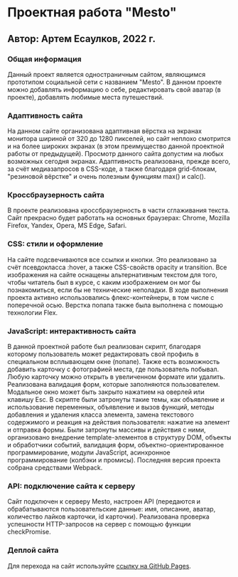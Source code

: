 # Проектная работа "Mesto"

## Автор: Артем Есаулков, 2022 г.

### Общая информация
Данный проект является одностраничным сайтом, являющимся прототипом социальной сети с названием "Mesto". В данном проекте можно добавлять информацию о себе, редактировать свой аватар (в проекте), добавлять любимые места путешествий.

### Адаптивность сайта
На данном сайте организована адаптивная вёрстка на экранах монитора шириной от 320 до 1280 пикселей, но сайт неплохо смотрится и на более широких экранах (в этом преимущество данной проектной работы от предыдущей). Просмотр данного сайта допустим на любых возможных сегодня экранах. Адаптивность реализована, прежде всего, за счёт медиазапросов в CSS-коде, а также благодаря grid-блокам, "резиновой вёрстке" и очень полезным функциям max() и calc().

### Кроссбраузерность сайта
В проекте реализована кроссбраузерность в части сглаживания текста. Сайт прекрасно будет работать на основных браузерах: Chrome, Mozilla Firefox, Yandex, Opera, MS Edge, Safari.

### CSS: стили и оформление
На сайте подсвечиваются все ссылки и кнопки. Это реализовано за счёт псевдокласса :hover, а также CSS-свойств opacity и transition. 
Все изображения на сайте оснащены альтернативным текстом для того, чтобы читатель был в курсе, с каким изображением он мог бы познакомиться, если бы не технические неполадки.
В ходе выполнения проекта активно использовались флекс-контейнеры, в том числе с поперечной осью. Верстка попапа также была выполнена с помощью технологии Flex.

### JavaScript: интерактивность сайта
В данной проектной работе был реализован скрипт, благодаря которому пользователь может редактировать свой профиль в специальном всплывающем окне (попапе). Также есть возможность добавить карточку с фотографией места, где пользователь побывал. Любую карточку можно открыть в увеличенном формате или удалить. Реализована валидация форм, которые заполняются пользователем. Модальное окно может быть закрыто нажатием на оверлей или клавишу Esc. В скрипте были затронуты такие темы, как объявление и использование переменных, объявление и вызов функций, методы добавления и удаления класса элемента, замена текстового содержимого и реакция на действия пользователя: нажатие на элемент и отправка формы. Были затронуты массивы и действия с ними, организовано внедрение template-элементов в структуру DOM, объекты и обработчики событий, валидация форм, объектно-ориентированное программирование, модули JavaScript, асинхронное программирование (колбэки и промисы). Последняя версия проекта собрана средствами Webpack.

### API: подключение сайта к серверу
Сайт подключен к серверу Mesto, настроен API (передаются и обрабатываются пользовательские данные: имя, описание, аватар, количество лайков карточки, id карточки). Реализована проверка успешности HTTP-запросов на сервер с помощью функции checkPromise. 

### Деплой сайта
Для перехода на сайт используйте [ссылку на GitHub Pages](https://artem-esaulkov.github.io/Sprint4/).